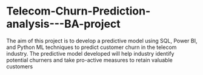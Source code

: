 # Telecom-Churn-Prediction-analysis---BA-project
The aim of this project is to develop a predictive model using SQL, Power BI, and Python ML techniques to predict customer churn in the telecom industry.  The predictive model developed will help industry identify potential churners and take pro-active measures to retain valuable customers

